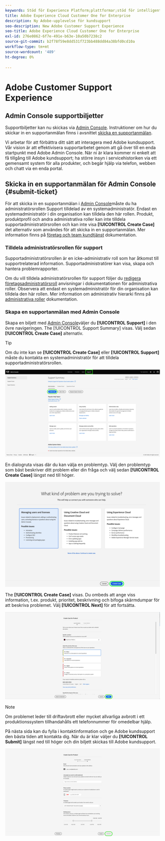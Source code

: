 ```yaml
---
keywords: Stöd för Experience Platform;plattformar;stöd för intelligenta tjänster; kundsupport, Stöd för attribueringsstöd. Stöd för rtcdp. skicka supportanmälan;kundsupport
title: Adobe Experience Cloud Customer One for Enterprise
description: Ny Adobe-upplevelse för kundsupport
seo-description: New Adobe Customer Support Experience
seo-title: Adobe Experience Cloud Customer One for Enterprise
exl-id: 276e0862-6f7e-491e-b63e-10a50b7238c2
source-git-commit: b2f78f59e8dd531f723bb488dd84a38bfd0cd10a
workflow-type: tm+mt
source-wordcount: '489'
ht-degree: 0%

---
```


# Adobe Customer Support Experience

## Admin Console supportbiljetter

Supportbiljetter kan nu skickas via [Admin Console](https://adminconsole.adobe.com/). Instruktioner om hur du skickar in en supportanmälan finns i avsnittet [skicka en supportanmälan](#submit-ticket).

Vi arbetar för att förbättra ditt sätt att interagera med Adobe kundsupport. Vår vision är att effektivisera supportarbetet genom att gå över till en enda startpunkt med Adobe Admin Console. När ni är klara kommer ni enkelt att få tillgång till Adobe kundsupport; ha större insyn i servicehistoriken via ett gemensamt system för alla produkter, och begär hjälp via telefon, webben och chatt via en enda portal.

## Skicka in en supportanmälan för Admin Console {#submit-ticket}

För att skicka in en supportanmälan i [Admin Console](https://adminconsole.adobe.com/)måste du ha administratörsrollen Support tilldelad av en systemadministratör. Endast en systemadministratör i din organisation kan tilldela den här rollen. Produkt, produktprofil och andra administrativa roller kan inte tilldela supportadministratörsrollen och kan inte visa **[!UICONTROL Create Case]** det alternativ som användes för att skicka in en supportanmälan. Mer information finns på [företag och team kundtjänst](https://helpx.adobe.com/enterprise/using/support-and-expert-services.html) dokumentation.

### Tilldela administratörsrollen för support

Supportadministratörsrollen är en icke-administrativ roll som har åtkomst till supportrelaterad information. Supportadministratörer kan visa, skapa och hantera problemrapporter.

Om du vill tilldela administratörsrollen för support följer du [redigera företagsadministratörsroll](https://helpx.adobe.com/enterprise/using/admin-roles.html#add-admin-teams) anvisningar i dokumentationen för administrativa roller. Observera att endast en systemadministratör för din organisation kan tilldela den här rollen. Mer information om administrativ hierarki finns på [administrativa roller](https://helpx.adobe.com/enterprise/admin-guide.html/enterprise/using/admin-roles.ug.html) dokumentation.

### Skapa en supportanmälan med Admin Console

Skapa en biljett med [Admin Console](https://adminconsole.adobe.com/)väljer du **[!UICONTROL Support]** i den övre navigeringen. The [!UICONTROL Support Summary] visas. Välj sedan **[!UICONTROL Create Case]** alternativ.

>[!TIP]
>
> Om du inte kan se **[!UICONTROL Create Case]** eller **[!UICONTROL Support]** måste du kontakta en systemadministratör för att tilldela supportadministratörsrollen.

![Admin Console supportflik](./assets/Support.png)

En dialogruta visas där du kan välja en problemtyp. Välj den problemtyp som bäst beskriver ditt problem eller din fråga och välj sedan **[!UICONTROL Create Case]** längst ned till höger.

![Välj problem](./assets/select-case-type.png)

The **[!UICONTROL Create Case]** visas. Du ombeds att ange viss information, t.ex. produkt, prioritet, beskrivning och bifoga skärmdumpar för att beskriva problemet. Välj **[!UICONTROL Next]** för att fortsätta.

![skapa ärende](./assets/create_case.png)

>[!NOTE]
>
> Om problemet leder till driftavbrott eller mycket allvarliga avbrott i ett produktionssystem tillhandahålls ett telefonnummer för omedelbar hjälp.

På nästa sida kan du fylla i kontaktinformation och ge Adobe kundsupport den bästa tiden att kontakta dig. När du är klar väljer du **[!UICONTROL Submit]** längst ned till höger och din biljett skickas till Adobe kundsupport.

![Skicka biljett](./assets/submit_case.png)

<!--

## What About the Legacy Systems?

New Tickets/Cases will no longer be able to be submitted in legacy systems as of May 11th.  The [Admin Console](https://adminconsole.adobe.com/) will be used to submit new tickets/cases.

### Existing Tickets/Cases

* Between May 11th and May 20th the legacy systems will remain available to work existing tickets/cases to completion.
* Beginning May 20th the support team will migrate remaining open cases from the legacy systems to the new support experience.  You will receive an email notification regarding how to contact support to continue to work these cases.
-->
